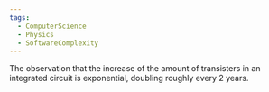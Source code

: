 ```yaml
---
tags:
  - ComputerScience
  - Physics
  - SoftwareComplexity
---
```

The observation that the increase of the amount of transisters in an integrated circuit is exponential, doubling roughly every 2 years. 
